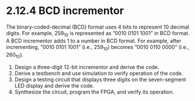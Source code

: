 # 2.12.4 BCD incrementor

The binary-coded-decimal (BCD) format uses 4 bits to represent 10 decimal digits. For example, 259<sub>10</sub> is represented as ”0010 0101 1001” in BCD format. A BCD incrementor adds 1 to a number in BCD format. For example, after incrementing, ”0010 0101 1001” (i.e., 259<sub>10</sub>) becomes ”0010 0110 0000” (i.e., 260<sub>10</sub>).
1. Design a three-digit 12-bit incrementor and derive the code. 
2. Derive a testbench and use simulation to verify operation of the code. 
3. Design a testing circuit that displays three digits on the seven-segment LED display and derive the code. 
4. Synthesize the circuit, program the FPGA, and verify its operation.
